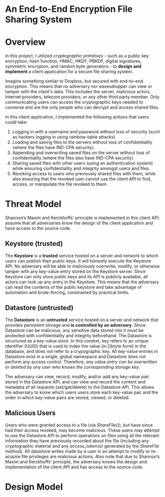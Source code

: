# An End-to-End Encryption File Sharing System

<h1><b> Overview </h1></b>
In this project, I utilized <i>cryptographic primitives</i> - such as a public key encryption, hash function, HMAC, HKDF, PBKDF, digital signatures, symmetric encrypion, and random byte generators - to <b>design and implement </b> a client application for a secure file sharing system. 

Imagine something similar to Dropbox, but secured with end-to-end encryption. This means that no adversery nor eavesdropper can view or tamper with the client's data. This includes the server, malicious actors, Internet providers, telecom providers, or any other third party member. Only communicating users can access the cryptographic keys needed to converse and are the only people who can decrypt and access shared files.

In this client application, I implemented the following actions that users could take:
1. Logging in with a username and password without loss of security (such as hackers logging in using rainbow-table attacks).
2. Loading and saving files to the servers without loss of confidentiality (where the files have IND-CPA security).
3. Appending and overwriting saved files on the server without loss of confidentiality (where the files also have IND-CPA security).
4. Sharing saved files with other users (using an authentication system) while ensuring confidentiality and integrity amongst users and files.
5. Revoking access to users who previously shared files with them, while also ensuring that the revoked user cannot use the client API to find, access, or manipulate the file revoked to them.

<h1><b> Threat Model </h1></b>

Shannon’s Maxim and Kerckhoffs’ principle is implemented in this client API: assume that all adversaries know the design of the client application and have access to the source code.

<h2><b> Keystore (trusted) </h2></b>
The <b>Keystore</b> is a <b>trusted</b> service hosted on a server and network to which users can publish their public keys. It will honestly execute the Keystore API. No adversary will be able to maliciously overwrite, modify, or otherwise tamper with any key-value entry stored on the Keystore server. Since Keystore can only store public keys and its API is publicly available, all actors can look up any entry in the Keystore. This means that the adversary can read the contents of the public keystore and take advantage of automation and brute-forcing, constrained by practical limits.

<h2><b> Datastore (untrusted) </h2></b>

The <b>Datastore</b> is an <b>untrusted</b> service hosted on a server and network that provides persistent storage and <b>is controlled by an adversary</b>. Since Datastore can be malicious, any sensitive data stored into it must be protected with confidentiality and integrity beforehand. The Datastore is structured as a key-value store. In this context, key refers to an unique identifier (UUID) that is used to index the value (in []btyte form) in the database, and does not refer to a crypographic key. All key-value entries in Datastore exist in a single, global namespace and Datastore does not perform any access control. Therefore, <i> any value entry can be overwritten or deleted by any user who knows the corresponding storage key</i>.

The adversary can view, record, modify, and/or add any key-value pair stored in the Datastore API, and can view and record the content and metadata of all requests (set/get/delete) to the Datastore API. This allows the adversary to know which users users store each key-value pair and the order in which key-value pairs are stored, viewed, or deleted. 

<h2><b> Malicious Users </h2></b>

Users who were granted access to a file (via <i>ShareFile()</i>), but have since had their access revoked, may become malicious. These users may attempt to use the Datastore API to perform operations on files using all the relevant information they have previously recorded about the file (including any cryptographic material and any <i>access_token(s)</i> generated by the <i>ShareFile</i> method). All datastore writes made by a user in an attempt to modify or re-acquire file privileges are malicious actions. 
Also note that due to Shannon’s Maxim and Kerckhoffs’ principle, the adversary knows the design and implementation of the client API and has access to the source code.

<h1><b> Design Model </h1></b>


